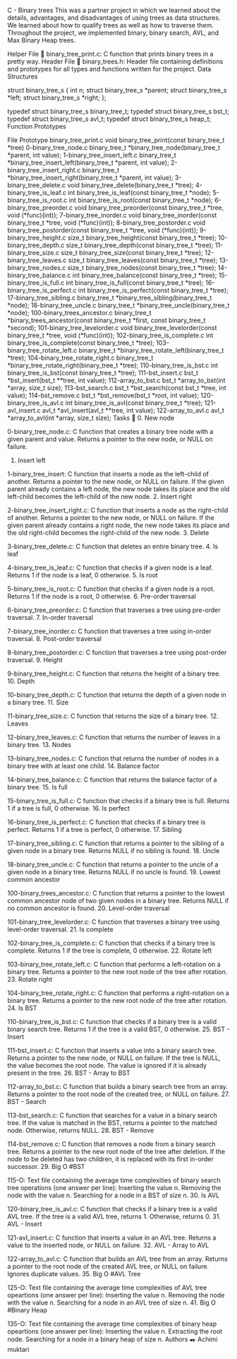 C - Binary trees
This was a partner project in which we learned about the details, advantages, and disadvantages of using trees as data structures. We learned about how to qualify trees as well as how to traverse them. Throughout the project, we implemented binary, binary search, AVL, and Max Binary Heap trees.

Helper File 🙌
binary_tree_print.c: C function that prints binary trees in a pretty way.
Header File 📁
binary_trees.h: Header file containing definitions and prototypes for all types and functions written for the project.
Data Structures

struct binary_tree_s
{
    int n;
    struct binary_tree_s *parent;
    struct binary_tree_s *left;
    struct binary_tree_s *right;
};

typedef struct binary_tree_s binary_tree_t;
typedef struct binary_tree_s bst_t;
typedef struct binary_tree_s avl_t;
typedef struct binary_tree_s heap_t;
Function Prototypes

File    Prototype
binary_tree_print.c     void binary_tree_print(const binary_tree_t *tree)
0-binary_tree_node.c    binary_tree_t *binary_tree_node(binary_tree_t *parent, int value);
1-binary_tree_insert_left.c     binary_tree_t *binary_tree_insert_left(binary_tree_t *parent, int value);
2-binary_tree_insert_right.c    binary_tree_t *binary_tree_insert_right(binary_tree_t *parent, int value);
3-binary_tree_delete.c  void binary_tree_delete(binary_tree_t *tree);
4-binary_tree_is_leaf.c int binary_tree_is_leaf(const binary_tree_t *node);
5-binary_tree_is_root.c int binary_tree_is_root(const binary_tree_t *node);
6-binary_tree_preorder.c        void binary_tree_preorder(const binary_tree_t *tree, void (*func)(int));
7-binary_tree_inorder.c void binary_tree_inorder(const binary_tree_t *tree, void (*func)(int));
8-binary_tree_postorder.c       void binary_tree_postorder(const binary_tree_t *tree, void (*func)(int));
9-binary_tree_height.c  size_t binary_tree_height(const binary_tree_t *tree);
10-binary_tree_depth.c  size_t binary_tree_depth(const binary_tree_t *tree);
11-binary_tree_size.c   size_t binary_tree_size(const binary_tree_t *tree);
12-binary_tree_leaves.c size_t binary_tree_leaves(const binary_tree_t *tree);
13-binary_tree_nodes.c  size_t binary_tree_nodes(const binary_tree_t *tree);
14-binary_tree_balance.c        int binary_tree_balance(const binary_tree_t *tree);
15-binary_tree_is_full.c        int binary_tree_is_full(const binary_tree_t *tree);
16-binary_tree_is_perfect.c     int binary_tree_is_perfect(const binary_tree_t *tree);
17-binary_tree_sibling.c        binary_tree_t *binary_tree_sibling(binary_tree_t *node);
18-binary_tree_uncle.c  binary_tree_t *binary_tree_uncle(binary_tree_t *node);
100-binary_trees_ancestor.c     binary_tree_t *binary_trees_ancestor(const binary_tree_t *first, const binary_tree_t *second);
101-binary_tree_levelorder.c    void binary_tree_levelorder(const binary_tree_t *tree, void (*func)(int));
102-binary_tree_is_complete.c   int binary_tree_is_complete(const binary_tree_t *tree);
103-binary_tree_rotate_left.c   binary_tree_t *binary_tree_rotate_left(binary_tree_t *tree);
104-binary_tree_rotate_right.c  binary_tree_t *binary_tree_rotate_right(binary_tree_t *tree);
110-binary_tree_is_bst.c        int binary_tree_is_bst(const binary_tree_t *tree);
111-bst_insert.c        bst_t *bst_insert(bst_t **tree, int value);
112-array_to_bst.c      bst_t *array_to_bst(int *array, size_t size);
113-bst_search.c        bst_t *bst_search(const bst_t *tree, int value);
114-bst_remove.c        bst_t *bst_remove(bst_t *root, int value);
120-binary_tree_is_avl.c        int binary_tree_is_avl(const binary_tree_t *tree);
121-avl_insert.c        avl_t *avl_insert(avl_t **tree, int value);
122-array_to_avl.c      avl_t *array_to_avl(int *array, size_t size);
Tasks 📃
0. New node

0-binary_tree_node.c: C function that creates a binary tree node with a given parent and value.
Returns a pointer to the new node, or NULL on failure.
1. Insert left

1-binary_tree_insert: C function that inserts a node as the left-child of another.
Returns a pointer to the new node, or NULL on failure.
If the given parent already contains a left node, the new node takes its place and the old left-child becomes the left-child of the new node.
2. Insert right

2-binary_tree_insert_right.c: C function that inserts a node as the right-child of another.
Returns a pointer to the new node, or NULL on failure.
If the given parent already contains a right node, the new node takes its place and the old right-child becomes the right-child of the new node.
3. Delete

3-binary_tree_delete.c: C function that deletes an entire binary tree.
4. Is leaf

4-binary_tree_is_leaf.c: C function that checks if a given node is a leaf.
Returns 1 if the node is a leaf, 0 otherwise.
5. Is root

5-binary_tree_is_root.c: C function that checks if a given node is a root.
Returns 1 if the node is a root, 0 otherwise.
6. Pre-order traversal

6-binary_tree_preorder.c: C function that traverses a tree using pre-order traversal.
7. In-order traversal

7-binary_tree_inorder.c: C function that traverses a tree using in-order traversal.
8. Post-order traversal

8-binary_tree_postorder.c: C function that traverses a tree using post-order traversal.
9. Height

9-binary_tree_height.c: C function that returns the height of a binary tree.
10. Depth

10-binary_tree_depth.c: C function that returns the depth of a given node in a binary tree.
11. Size

11-binary_tree_size.c: C function that returns the size of a binary tree.
12. Leaves

12-binary_tree_leaves.c: C function that returns the number of leaves in a binary tree.
13. Nodes

13-binary_tree_nodes.c: C function that returns the number of nodes in a binary tree with at least one child.
14. Balance factor

14-binary_tree_balance.c: C function that returns the balance factor of a binary tree.
15. Is full

15-binary_tree_is_full.c: C function that checks if a binary tree is full.
Returns 1 if a tree is full, 0 otherwise.
16. Is perfect

16-binary_tree_is_perfect.c: C function that checks if a binary tree is perfect.
Returns 1 if a tree is perfect, 0 otherwise.
17. Sibling

17-binary_tree_sibling.c: C function that returns a pointer to the sibling of a given node in a binary tree.
Returns NULL if no sibling is found.
18. Uncle

18-binary_tree_uncle.c: C function that returns a pointer to the uncle of a given node in a binary tree.
Returns NULL if no uncle is found.
19. Lowest common ancestor

100-binary_trees_ancestor.c: C function that returns a pointer to the lowest common ancestor node of two given nodes in a binary tree.
Returns NULL if no common ancestor is found.
20. Level-order traversal

101-binary_tree_levelorder.c: C function that traverses a binary tree using level-order traversal.
21. Is complete

102-binary_tree_is_complete.c: C function that checks if a binary tree is complete.
Returns 1 if the tree is complete, 0 otherwise.
22. Rotate left

103-binary_tree_rotate_left.c: C function that performs a left-rotation on a binary tree.
Returns a pointer to the new root node of the tree after rotation.
23. Rotate right

104-binary_tree_rotate_right.c: C function that performs a right-rotation on a binary tree.
Returns a pointer to the new root node of the tree after rotation.
24. Is BST

110-binary_tree_is_bst.c: C function that checks if a binary tree is a valid binary search tree.
Returns 1 if the tree is a valid BST, 0 otherwise.
25. BST - Insert

111-bst_insert.c: C function that inserts a value into a binary search tree.
Returns a pointer to the new node, or NULL on failure.
If the tree is NULL, the value becomes the root node.
The value is ignored if it is already present in the tree.
26. BST - Array to BST

112-array_to_bst.c: C function that builds a binary search tree from an array.
Returns a pointer to the root node of the created tree, or NULL on failure.
27. BST - Search

113-bst_search.c: C function that searches for a value in a binary search tree.
If the value is matched in the BST, returns a pointer to the matched node.
Otherwise, returns NULL.
28. BST - Remove

114-bst_remove.c: C function that removes a node from a binary search tree.
Returns a pointer to the new root node of the tree after deletion.
If the node to be deleted has two children, it is replaced with its first in-order successor.
29. Big O #BST

115-O: Text file containing the average time complexities of binary search tree operations (one answer per line):
Inserting the value n.
Removing the node with the value n.
Searching for a node in a BST of size n.
30. Is AVL

120-binary_tree_is_avl.c: C function that checks if a binary tree is a valid AVL tree.
If the tree is a valid AVL tree, returns 1.
Otherwise, returns 0.
31. AVL - Insert

121-avl_insert.c: C function that inserts a value in an AVL tree.
Returns a value to the inserted node, or NULL on failure.
32. AVL - Array to AVL

122-array_to_avl.c: C function that builds an AVL tree from an array.
Returns a pointer to the root node of the created AVL tree, or NULL on failure.
Ignores duplicate values.
35. Big O #AVL Tree

125-O: Text file containing the average time complexities of AVL tree opeartions (one answer per line):
Inserting the value n.
Removing the node with the value n.
Searching for a node in an AVL tree of size n.
41. Big O #Binary Heap

135-O: Text file containing the average time complexities of binary heap opeartions (one answer per line):
Inserting the value n.
Extracting the root node.
Searching for a node in a binary heap of size n.
Authors ✒️
Achimi muktari
